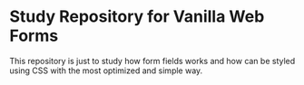 # Study Repository for Vanilla Web Forms

This repository is just to study how form fields works and how can be styled using CSS with the most optimized and simple way.
